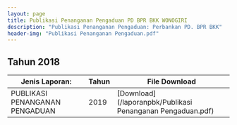 ```yaml
---
layout: page
title: Publikasi Penanganan Pengaduan PD BPR BKK WONOGIRI
description: "Publikasi Penanganan Pengaduan: Perbankan PD. BPR BKK"
header-img: "Publikasi Penanganan Pengaduan.pdf"
---
```

## Tahun 2018

| Jenis Laporan:                            | Tahun             | File Download |
------------------------------------------- | ----------------- | ------------- |
PUBLIKASI PENANGANAN PENGADUAN      		| 2019  			| [Download](/laporanpbk/Publikasi Penanganan Pengaduan.pdf)
 

